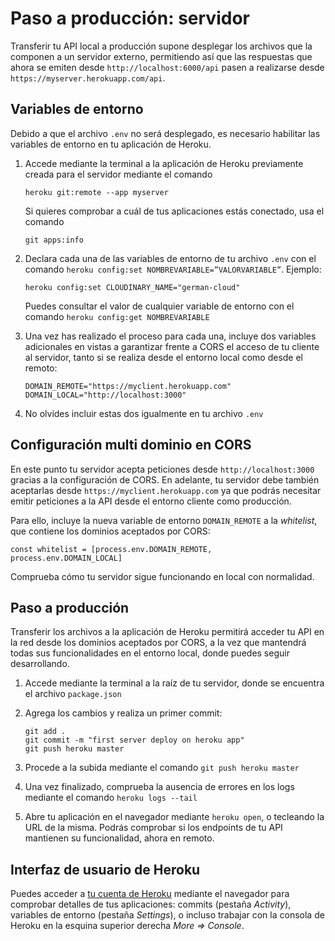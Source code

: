 

# Paso a producción: servidor

Transferir tu API local a producción supone desplegar los archivos que la componen a un servidor externo, permitiendo así que las respuestas que ahora se emiten desde `http://localhost:6000/api` pasen a realizarse desde `https://myserver.herokuapp.com/api`.

## Variables de entorno

Debido a que el archivo `.env` no será desplegado, es necesario habilitar las variables de entorno en tu aplicación de Heroku.
 
1. Accede mediante la terminal a la aplicación de Heroku previamente creada para el servidor mediante el comando 

       heroku git:remote --app myserver

   Si quieres comprobar a cuál de tus aplicaciones estás conectado, usa el comando 

       git apps:info

2. Declara cada una de las variables de entorno de tu archivo `.env` con el comando `heroku config:set NOMBREVARIABLE=”VALORVARIABLE”`. Ejemplo:

       heroku config:set CLOUDINARY_NAME="german-cloud"
  
   Puedes consultar el valor de cualquier variable de entorno con el comando `heroku config:get NOMBREVARIABLE` 

3. Una vez has realizado el proceso para cada una, incluye dos variables adicionales en vistas a garantizar frente a CORS el acceso de tu cliente al servidor, tanto si se realiza desde el entorno local como desde el remoto:

       DOMAIN_REMOTE="https://myclient.herokuapp.com"   
       DOMAIN_LOCAL="http://localhost:3000"

4. No olvides incluir estas dos igualmente en tu archivo `.env`

## Configuración multi dominio en CORS

En este punto tu servidor acepta peticiones desde `http://localhost:3000` gracias a la configuración de CORS. En adelante, tu servidor debe también aceptarlas desde `https://myclient.herokuapp.com` ya que podrás necesitar emitir peticiones a la API desde el entorno cliente como producción.

Para ello, incluye la nueva variable de entorno `DOMAIN_REMOTE` a la *whitelist*, que contiene los dominios aceptados por CORS:

    const whitelist = [process.env.DOMAIN_REMOTE, process.env.DOMAIN_LOCAL]

Comprueba cómo tu servidor sigue funcionando en local con normalidad.

## Paso a producción

Transferir los archivos a la aplicación de Heroku permitirá acceder tu API en la red desde los dominios aceptados por CORS, a la vez que mantendrá todas sus funcionalidades en el entorno local, donde puedes seguir desarrollando.

1. Accede mediante la terminal a la raíz de tu servidor, donde se encuentra el archivo `package.json`
2. Agrega los cambios y realiza un primer commit:
       
       git add .
       git commit -m "first server deploy on heroku app"  
       git push heroku master
3. Procede a la subida mediante el comando `git push heroku master`
4. Una vez finalizado, comprueba la ausencia de errores en los logs mediante el comando `heroku logs --tail`
5. Abre tu aplicación en el navegador mediante `heroku open`, o tecleando la URL de la misma. Podrás comprobar si los endpoints de tu API mantienen su funcionalidad, ahora en remoto.

## Interfaz de usuario de Heroku

Puedes acceder a [tu cuenta de Heroku](https://dashboard.heroku.com/apps) mediante el navegador para comprobar detalles de tus aplicaciones: commits (pestaña *Activity*), variables de entorno (pestaña *Settings*), o incluso trabajar con la consola de Heroku en la esquina superior derecha *More => Console*.
